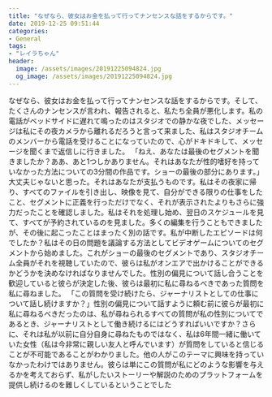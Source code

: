 ```yaml
---
title: "なぜなら、彼女はお金を払って行ってナンセンスな話をするからです。"
date: 2019-12-25 09:51:44
categories:
- General
tags:
- "レイラちゃん"
header:
  image: /assets/images/20191225094824.jpg
  og_image: /assets/images/20191225094824.jpg
---
```


なぜなら、彼女はお金を払って行ってナンセンスな話をするからです。そして、たくさんのナンセンスが言われ、報告されると、私たち全員が悪化します。私の電話がベッドサイドに遅れて鳴ったのはスタジオでの静かな夜でした、メッセージは私にその夜カメラから離れるだろうと言って来ました、私はスタジオチームのメンバーから電話を受けることになっていたので、心がドキドキして、メッセージを聞くまで返信しに行きました。 「ねえ、あなたは最後のセグメントを聞きましたか？ああ、あと1つしかありません。それはあなたが性的嗜好を持っていなかった方法についての3分間の作品です。ショーの最後の部分にあります。」大丈夫じゃないと思った。それはあなたが支払うものです。私はその夜家に帰り、すべてのファイルを引き出し、映像を見て、自分ができる限りの仕事をしたこと、セグメントに正義を行っただけでなく、それが表示されたよりもさらに強力だったことを確認しました。私はそれを処理し始め、翌日のスケジュールを見て、すべてが予約されているのを見ました。多くの編集を行うこともできましたが、その後に起こったことはまったく別の話です。私が中断したエピソードは何でしたか？私はその日の問題を議論する方法としてビデオゲームについてのセグメントから始めました。これがショーの最後のセグメントであり、スタジオチーム全員がそれを視聴していたので、彼らは私がオンエアで出かけることができるかどうかを決めなければなりませんでした。性別の偏見について話し合うことを歓迎していると彼らが決定した後、彼らは最初に私に尋ねるべきであった質問を私に尋ねました。 「この質問を受け続けたら、ジャーナリストとしての仕事について話し続けますか？」性別の偏見について話すように頼む前に彼らが最初に私に尋ねるべきだったのは、私が尋ねられるすべての質問が私の性別についてであるとき、ジャーナリストとして働き続けるにはどうすればいいですか？さらに、それは私が以前に自分自身に尋ねたものではなく、私は6年間一緒に働いていた女性（私は今非常に親しい友人と呼んでいます）が質問をしていると信じることが不可能であることがわかりました。他の人がこのテーマに興味を持っていなかったわけではありません。彼らは単にこの質問が私にどのような影響を与えるかを考えておらず、私がしたいストーリーや解説のためのプラットフォームを提供し続けるのを難しくしているということでした
